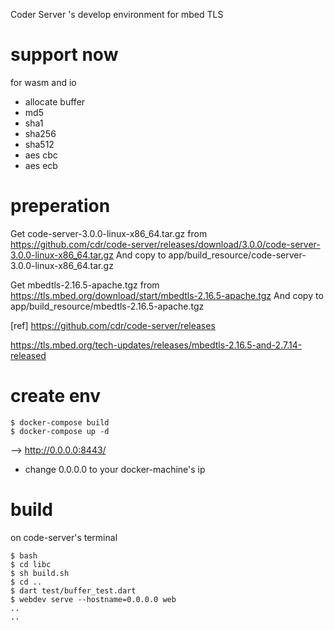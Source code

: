 Coder Server 's develop environment  for mbed TLS 

# support now

for wasm and io

- allocate buffer
- md5
- sha1
- sha256
- sha512
- aes cbc
- aes ecb



# preperation

Get code-server-3.0.0-linux-x86_64.tar.gz from https://github.com/cdr/code-server/releases/download/3.0.0/code-server-3.0.0-linux-x86_64.tar.gz  And copy to app/build_resource/code-server-3.0.0-linux-x86_64.tar.gz

Get mbedtls-2.16.5-apache.tgz from https://tls.mbed.org/download/start/mbedtls-2.16.5-apache.tgz And copy to app/build_resource/mbedtls-2.16.5-apache.tgz

[ref]
https://github.com/cdr/code-server/releases

https://tls.mbed.org/tech-updates/releases/mbedtls-2.16.5-and-2.7.14-released

# create env

```
$ docker-compose build
$ docker-compose up -d
```

--> http://0.0.0.0:8443/ 

* change 0.0.0.0 to your docker-machine's ip




# build 

on code-server's terminal 

```
$ bash
$ cd libc
$ sh build.sh
$ cd ..
$ dart test/buffer_test.dart
$ webdev serve --hostname=0.0.0.0 web 
..
..
```

